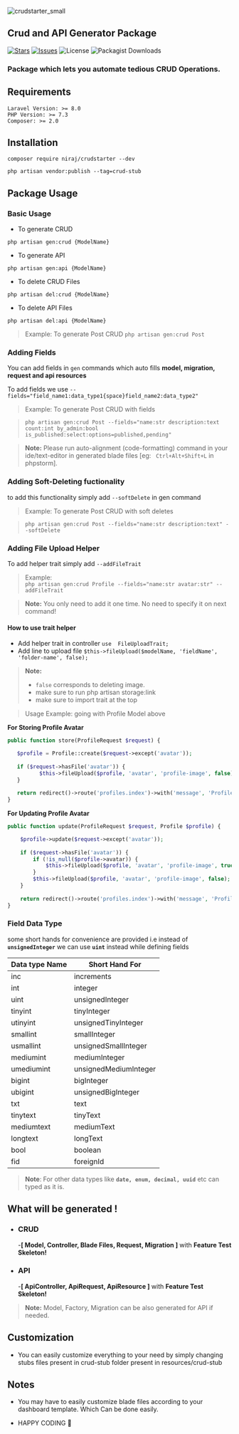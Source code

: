 ![crudstarter_small](https://user-images.githubusercontent.com/34785562/213905472-858273a7-5f49-4261-b23b-80b2e9e78778.gif)

## Crud and API Generator Package

[![Stars](	https://img.shields.io/github/stars/NirajBasnyat/crudstarter)](https://github.com/NirajBasnyat/crudstarter/stargazers)
[![Issues](https://img.shields.io/github/issues/NirajBasnyat/crudstarter)](https://github.com/NirajBasnyat/crudstarter/issues)
![License](https://img.shields.io/github/license/NirajBasnyat/crudstarter)
![Packagist Downloads](https://shields.api-test.nl/packagist/dt/niraj/crudstarter)

### Package which lets you automate tedious CRUD Operations.

## Requirements
```
Laravel Version: >= 8.0
PHP Version: >= 7.3
Composer: >= 2.0
```

## Installation
```
composer require niraj/crudstarter --dev
```
```
php artisan vendor:publish --tag=crud-stub
```

## Package Usage

### Basic Usage

- To generate CRUD

``php artisan gen:crud {ModelName} ``

- To generate API

``php artisan gen:api {ModelName} ``

- To delete CRUD Files

``php artisan del:crud {ModelName} ``

- To delete API Files

``php artisan del:api {ModelName} ``

> Example:  To generate Post CRUD ``php artisan gen:crud Post ``

### Adding Fields
You can add fields in ``gen`` commands which auto fills **model, migration, request and api resources**

To add fields we use
``--fields="field_name1:data_type1{space}field_name2:data_type2"``

> Example:  To generate Post CRUD with fields

> ``php artisan gen:crud Post --fields="name:str description:text count:int by_admin:bool is_published:select:options=published,pending"``

> **Note:** Please run auto-alignment (code-formatting) command in your ide/text-editor in generated blade files [eg: `` Ctrl+Alt+Shift+L`` in phpstorm].

### Adding Soft-Deleting fuctionality
to add this functionality simply add ``--softDelete`` in gen command

> Example:  To generate Post CRUD with soft deletes

> ``php artisan gen:crud Post --fields="name:str description:text" --softDelete``

### Adding File Upload Helper
To add helper trait simply add ``--addFileTrait``
> Example:  
>  ``php artisan gen:crud Profile --fields="name:str avatar:str" --addFileTrait``

> **Note:** You only need to add it one time. No need to specify it on next command!
#### How to use trait helper
- Add helper trait in controller ``use  FileUploadTrait;``
- Add line to upload file ``$this->fileUpload($modelName, 'fieldName', 'folder-name', false);``
> **Note:**
> - `false` corresponds to deleting image.
> -  make sure to run php artisan storage:link
> - make sure to import trait at the top

> Usage Example:  going with Profile Model above

**For Storing Profile Avatar**
 ```php
public function store(ProfileRequest $request) { 

	$profile = Profile::create($request->except('avatar')); 
	
	if ($request->hasFile('avatar')) {
		   $this->fileUpload($profile, 'avatar', 'profile-image', false); 
	} 
	
	return redirect()->route('profiles.index')->with('message', 'Profile Created Successfully!'); 
}
```
**For Updating Profile Avatar**
```php
public function update(ProfileRequest $request, Profile $profile) { 

	$profile->update($request->except('avatar')); 
	
	if ($request->hasFile('avatar')) {
		if (!is_null($profile->avatar)) {
			$this->fileUpload($profile, 'avatar', 'profile-image', true);
		}
		$this->fileUpload($profile, 'avatar', 'profile-image', false);
	} 
	
	return redirect()->route('profiles.index')->with('message', 'Profile Created Successfully!'); 
}
``` 
### Field Data Type
some short hands for convenience are provided i.e instead of **``unsignedInteger``** we can use  **``uint``**  instead while defining fields

| Data type Name| Short Hand For      |
| ----------- | -----------------     |
| inc		  | increments            |
| int         | integer               |
| uint        | unsignedInteger       |
| tinyint     | tinyInteger           |
| utinyint    | unsignedTinyInteger   |
| smallint    | smallInteger          |
| usmallint   | unsignedSmallInteger  |
| mediumint   | mediumInteger         |
| umediumint  | unsignedMediumInteger |
| bigint      | bigInteger            |
| ubigint     | unsignedBigInteger    |
| txt         | text                  |
| tinytext    | tinyText              |
| mediumtext  | mediumText            |
| longtext    | longText              |
| bool        | boolean               |
| fid         | foreignId             |

> **Note**: For other data types like **``date, enum, decimal, uuid``** etc can typed as it is.

## What will be generated !

- ### CRUD
  -**[ Model, Controller, Blade Files, Request, Migration ]** with **Feature Test Skeleton!**

- ###  API

  -**[ ApiController,  ApiRequest,  ApiResource ]** with **Feature Test Skeleton!**

> **Note:** Model, Factory, Migration can be also generated for API if needed.

## Customization

- You can easily customize everything to your need by simply changing stubs files present in crud-stub folder present in resources/crud-stub

## Notes
- You may have to easily customize blade files according to your dashboard template.
  Which Can be done easily.

- HAPPY CODING :metal: 
